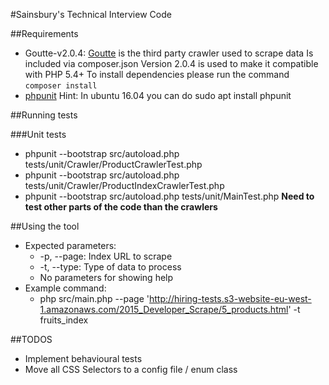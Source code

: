 #Sainsbury's Technical Interview Code

##Requirements
* Goutte-v2.0.4:
    [Goutte](https://github.com/FriendsOfPHP/Goutte) is the third party crawler used to scrape data
    Is included via composer.json
    Version 2.0.4 is used to make it compatible with PHP 5.4+
    To install dependencies please run the command 
    `composer install`
*  [phpunit](https://phpunit.de/getting-started.html)
   Hint: In ubuntu 16.04 you can do sudo apt install phpunit
   
##Running tests

###Unit tests

* phpunit --bootstrap src/autoload.php tests/unit/Crawler/ProductCrawlerTest.php
* phpunit --bootstrap src/autoload.php tests/unit/Crawler/ProductIndexCrawlerTest.php
* phpunit --bootstrap src/autoload.php tests/unit/MainTest.php
**Need to test other parts of the code than the crawlers**

##Using the tool

* Expected parameters:
   * -p, --page: Index URL to scrape
   * -t, --type: Type of data to process
   * No parameters for showing help
* Example command:
   * php src/main.php --page 'http://hiring-tests.s3-website-eu-west-1.amazonaws.com/2015_Developer_Scrape/5_products.html'  -t fruits_index

##TODOS
* Implement behavioural tests
* Move all CSS Selectors to a config file / enum class




